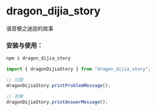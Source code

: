 # dragon_dijia_story
谐音梗之迪迦的故事


### 安装与使用：

``` js
npm i dragon_dijia_story

import { dragonDijiaStory } from "dragon_dijia_story";

// 问题  
dragonDijiaStory.printProblemMessage();  

// 答案 
dragonDijiaStory.printAnswerMessage();  